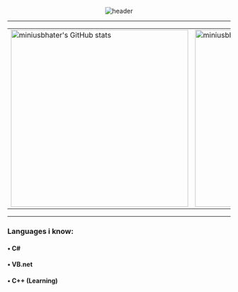 <!-- Profile README for miniusbhater -->

<p align="center">
  <img src="https://capsule-render.vercel.app/api?type=rounded&height=300&color=gradient&text=Hey!%20i'm%20miniusbhater&reversal=false&animation=twinkling&fontAlignY=50" alt="header"/>
</p>

------

<table align="center">
  <tr>
    <td>
      <img src="https://github-readme-stats.vercel.app/api?username=miniusbhater&show_icons=true&theme=radical&width=400&cache_seconds=1800&v3" alt="miniusbhater's GitHub stats" width="400"/>
    </td>
    <td>
      <img src="https://github-readme-stats.vercel.app/api/top-langs/?username=miniusbhater&layout=compact&theme=radical&cache_seconds=1800&v3" alt="miniusbhater's most used languages" width="400"/>
    </td>
  </tr>
</table>

------

### Languages i know:

#### • C#
#### • VB.net
#### • C++ (Learning)

